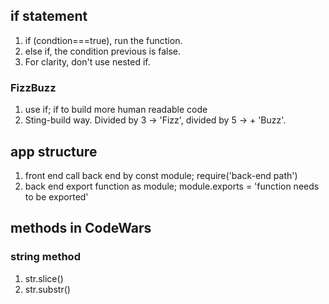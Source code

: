 ## if statement
1. if (condtion===true), run the function.
2. else if, the condition previous is false.
3. For clarity, don't use nested if. 

### FizzBuzz
1. use if; if to build more human readable code
2. Sting-build way. Divided by 3 -> 'Fizz', divided by 5 -> + 'Buzz'.

## app structure
1. front end call back end by const module; require('back-end path') 
2. back end export function as module; module.exports = 'function needs to be exported'  
## methods in CodeWars
### string method
1. str.slice()
2. str.substr()
